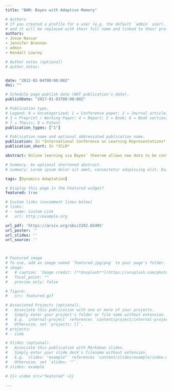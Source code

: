 ```yaml
---
title: "BAM: Bayes with Adaptive Memory"

# Authors
# If you created a profile for a user (e.g. the default `admin` user), write the username (folder name) here 
# and it will be replaced with their full name and linked to their profile.
authors:
- Josue Nassar
- Jennifer Brennan
- admin
- Kendall Lowrey

# Author notes (optional)
# author_notes:


date: "2022-02-04T00:00:00Z"
doi: ""

# Schedule page publish date (NOT publication's date).
publishDate: "2017-01-01T00:00:00Z"

# Publication type.
# Legend: 0 = Uncategorized; 1 = Conference paper; 2 = Journal article;
# 3 = Preprint / Working Paper; 4 = Report; 5 = Book; 6 = Book section;
# 7 = Thesis; 8 = Patent
publication_types: ["1"]

# Publication name and optional abbreviated publication name.
publication: In *International Conference on Learning Representations*
publication_short: In *ICLR*

abstract: Online learning via Bayes' theorem allows new data to be continuously integrated into an agent's current beliefs. However, a naive application of Bayesian methods in non-stationary environments leads to slow adaptation and results in state estimates that may converge confidently to the wrong parameter value. A common solution when learning in changing environments is to discard/downweight past data; however, this simple mechanism of "forgetting" fails to account for the fact that many real-world environments involve revisiting similar states. We propose a new framework, Bayes with Adaptive Memory (BAM), that takes advantage of past experience by allowing the agent to choose which past observations to remember and which to forget. We demonstrate that BAM generalizes many popular Bayesian update rules for non-stationary environments. Through a variety of experiments, we demonstrate the ability of BAM to continuously adapt in an ever-changing world.

# Summary. An optional shortened abstract.
# summary: Lorem ipsum dolor sit amet, consectetur adipiscing elit. Duis posuere tellus ac convallis placerat. Proin tincidunt magna sed ex sollicitudin condimentum.

tags: [Dynamics Adaptation]

# Display this page in the Featured widget?
featured: true

# Custom links (uncomment lines below)
# links:
# - name: Custom Link
#   url: http://example.org

url_pdf: 'https://arxiv.org/abs/2202.02405'
url_poster: ''
url_slides: ''
url_source: ''



# Featured image
# To use, add an image named `featured.jpg/png` to your page's folder. 
# image:
#   # caption: 'Image credit: [**Unsplash**](https://unsplash.com/photos/pLCdAaMFLTE)'
#   focal_point: ""
#   preview_only: false

# figure:
#   src: featured.gif

# Associated Projects (optional).
#   Associate this publication with one or more of your projects.
#   Simply enter your project's folder or file name without extension.
#   E.g. `internal-project` references `content/project/internal-project/index.md`.
#   Otherwise, set `projects: []`.
# projects:
# - iida

# Slides (optional).
#   Associate this publication with Markdown slides.
#   Simply enter your slide deck's filename without extension.
#   E.g. `slides: "example"` references `content/slides/example/index.md`.
#   Otherwise, set `slides: ""`.
# slides: example

# {{< video src="featured" >}}

---
```


<!-- {{< highlight go >}} A bunch of code here {{< /highlight >}} -->

<!-- {{% callout note %}}
Click the *Cite* button above to demo the feature to enable visitors to import publication metadata into their reference management software.
{{% /callout %}}

{{% callout note %}}
Create your slides in Markdown - click the *Slides* button to check out the example.
{{% /callout %}} -->

<!-- Supplementary notes can be added here, including [code, math, and images](https://wowchemy.com/docs/writing-markdown-latex/). -->

<!-- ![IIDA_feature](iida_feature.gif) -->
